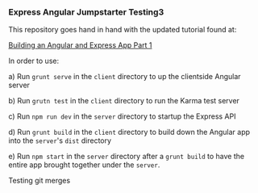 ### Express Angular Jumpstarter Testing3

This repository goes hand in hand with the updated tutorial found at:

[Building an Angular and Express App Part 1](http://start.jcolemorrison.com/building-an-angular-and-express-app-part-1/)

In order to use:

a) Run `grunt serve` in the `client` directory to up the clientside Angular server

b) Run `grutn test` in the `client` directory to run the Karma test server

c) Run `npm run dev` in the `server` directory to startup the Express API

d) Run `grunt build` in the `client` directory to build down the Angular app into the `server`'s `dist` directory

e) Run `npm start` in the `server` directory after a `grunt build` to have the entire app brought together under the `server`.

Testing git merges
